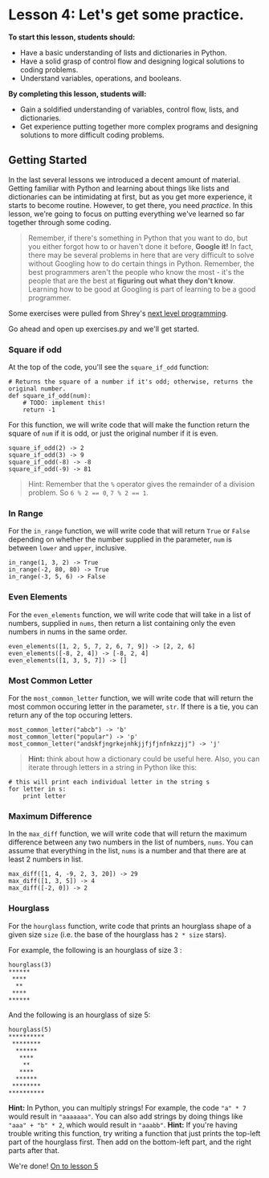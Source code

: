 # Lesson 4: Let's get some practice.

**To start this lesson, students should:**

* Have a basic understanding of lists and dictionaries in Python.
* Have a solid grasp of control flow and designing logical solutions to coding problems.
* Understand variables, operations, and booleans.

**By completing this lesson, students will:**

* Gain a soldified understanding of variables, control flow, lists, and dictionaries.
* Get experience putting together more complex programs and designing solutions to more difficult coding problems.

## Getting Started

In the last several lessons we introduced a decent amount of material. Getting familiar with Python and learning about things like lists and dictionaries can be intimidating at first, but as you get more experience, it starts to become routine. However, to get there, you need *practice*. In this lesson, we're going to focus on putting everything we've learned so far together through some coding.

> Remember, if there's something in Python that you want to do, but you either forgot how to or haven't done it before, **Google it!** In fact, there may be several problems in here that are very difficult to solve without Googling how to do certain things in Python. Remember, the best programmers aren't the people who know the most - it's the people that are the best at **figuring out what they don't know**. Learning how to be good at Googling is part of learning to be a good programmer.

Some exercises were pulled from Shrey's [next level programming](https://github.com/ShreyGupta19/streetcode-next-level/blob/master/labs/lab1.md). 

Go ahead and open up exercises.py and we'll get started.

### Square if odd

At the top of the code, you'll see the `square_if_odd` function:

    # Returns the square of a number if it's odd; otherwise, returns the original number.
    def square_if_odd(num): 
        # TODO: implement this!
        return -1

For this function, we will write code that will make the function return the square of `num` if it is odd, or just the original number if it is even.

    square_if_odd(2) -> 2
    square_if_odd(3) -> 9
    square_if_odd(-8) -> -8
    square_if_odd(-9) -> 81

> Hint: Remember that the `%` operator gives the remainder of a division problem. So `6 % 2 == 0`, `7 % 2 == 1`.

### In Range    

For the `in_range` function, we will write code that will return `True` or `False` depending on whether the number supplied in the parameter, `num` is between `lower` and `upper`, inclusive.

    in_range(1, 3, 2) -> True
    in_range(-2, 80, 80) -> True
    in_range(-3, 5, 6) -> False

### Even Elements

For the `even_elements` function, we will write code that will take in a list of numbers, supplied in `nums`, then return a list containing only the even numbers in nums in the same order.

    even_elements([1, 2, 5, 7, 2, 6, 7, 9]) -> [2, 2, 6]
    even_elements([-8, 2, 4]) -> [-8, 2, 4]
    even_elements([1, 3, 5, 7]) -> []

### Most Common Letter

For the `most_common_letter` function, we will write code that will return the most common occuring letter in the parameter, `str`. If there is a tie, you can return any of the top occuring letters.

    most_common_letter("abcb") -> 'b'
    most_common_letter("popular") -> 'p'
    most_common_letter("andskfjngrkejnhkjjfjfjnfnkzzjj") -> 'j'

> **Hint:** think about how a dictionary could be useful here. Also, you can iterate through letters in a string in Python like this:

    # this will print each individual letter in the string s
    for letter in s:
        print letter

### Maximum Difference

In the `max_diff` function, we will write code that will return the maximum difference between any two numbers in the list of numbers, `nums`. You can assume that everything in the list, `nums` is a number and that there are at least 2 numbers in list.

    max_diff([1, 4, -9, 2, 3, 20]) -> 29
    max_diff([1, 3, 5]) -> 4
    max_diff([-2, 0]) -> 2

### Hourglass

For the `hourglass` function, write code that prints an hourglass shape of a given size `size` (i.e. the base of the hourglass has `2 * size` stars).

For example, the following is an hourglass of size 3 :

    hourglass(3) 
    ******
     ****
      **
     ****
    ******

And the following is an hourglass of size 5:

    hourglass(5)
    **********
     ********
      ******
       ****
        **
       ****
      ******
     ********
    **********

**Hint:** In Python, you can multiply strings! For example, the code `"a" * 7` would result in `"aaaaaaa"`. You can also add strings by doing things like `"aaa" + "b" * 2`, which would result in `"aaabb"`.
**Hint:** If you're having trouble writing this function, try writing a function that just prints the top-left part of the hourglass first. Then add on the bottom-left part, and the right parts after that.

We're done! [On to lesson 5](../Lesson5)
